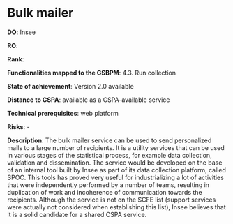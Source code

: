 # Bulk mailer

**DO**: Insee

**RO**:

**Rank**: 

**Functionalities mapped to the GSBPM**: 4.3. Run collection

**State of achievement**: Version 2.0 available

**Distance to CSPA**: available as a CSPA-available service

**Technical prerequisites**: web platform

**Risks**: -

**Description**: The bulk mailer service can be used to send personalized mails to a large number of recipients. It is a utility services that can be used in various stages of the statistical process, for example data collection, validation and dissemination. The service would be developed on the base of an internal tool built by Insee as part of its data collection platform, called SPOC. This tools has proved very useful for industrializing a lot of activities that were independently performed by a number of teams, resulting in duplication of work and incoherence of communication towards the recipients. Although the service is not on the SCFE list (support services were actually not considered when establishing this list), Insee believes that it is a solid candidate for a shared CSPA service.
